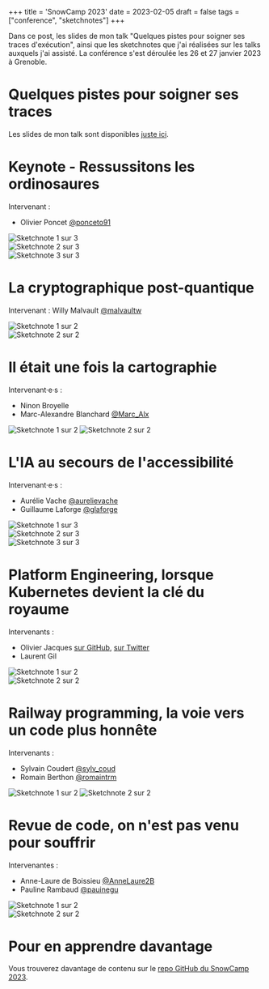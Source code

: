 +++
title = 'SnowCamp 2023'
date = 2023-02-05
draft = false
tags = ["conference", "sketchnotes"]
+++

Dans ce post, les slides de mon talk "Quelques pistes pour soigner ses traces d'exécution", ainsi que les sketchnotes que j'ai réalisées sur les talks auxquels j'ai assisté.
La conférence s'est déroulée les 26 et 27 janvier 2023 à Grenoble.

# Quelques pistes pour soigner ses traces

Les slides de mon talk sont disponibles [juste ici](quelques_pistes_pour_soigner_ses_traces.pdf).

# Keynote - Ressussitons les ordinosaures

Intervenant : 
- Olivier Poncet [@ponceto91](https://twitter.com/ponceto91)

![Sketchnote 1 sur 3](Sketchnotes/ordino_1-3.jpg)  
![Sketchnote 2 sur 3](Sketchnotes/ordino_2-3.jpg)  
![Sketchnote 3 sur 3](Sketchnotes/ordino_3-3.jpg)  

# La cryptographique post-quantique

Intervenant : Willy Malvault [@malvaultw](https://twitter.com/malvaultw)  

![Sketchnote 1 sur 2](Sketchnotes/crypto_2.0_1-2.jpg)  
![Sketchnote 2 sur 2](Sketchnotes/crypto_2.0_2-2.jpg)

# Il était une fois la cartographie

Intervenant·e·s : 
- Ninon Broyelle  
- Marc-Alexandre Blanchard [@Marc_Alx](https://twitter.com/marc_alx)  

![Sketchnote 1 sur 2](Sketchnotes/carto_1-2.jpg)
![Sketchnote 2 sur 2](Sketchnotes/carto_2-2.jpg)

# L'IA au secours de l'accessibilité

Intervenant·e·s : 
- Aurélie Vache [@aurelievache](https://twitter.com/aurelievache)  
- Guillaume Laforge [@glaforge](https://twitter.com/glaforge)

![Sketchnote 1 sur 3](Sketchnotes/IAccess_1-3.jpg)  
![Sketchnote 2 sur 3](Sketchnotes/IAccess_2-3.jpg)  
![Sketchnote 3 sur 3](Sketchnotes/IAccess_3-3.jpg)  

# Platform Engineering, lorsque Kubernetes devient la clé du royaume

Intervenants : 
- Olivier Jacques  [sur GitHub](https://ojacques.github.io/), [sur Twitter](https://twitter.com/ojacques2)  
- Laurent Gil

![Sketchnote 1 sur 2](Sketchnotes/k8s_1-2.jpg)  
![Sketchnote 2 sur 2](Sketchnotes/k8s_2-2.jpg)  

# Railway programming, la voie vers un code plus honnête

Intervenants : 
- Sylvain Coudert [@sylv_coud](https://twitter.com/sylv_coud)  
- Romain Berthon [@romaintrm](https://twitter.com/RomainTrm)

![Sketchnote 1 sur 2](Sketchnotes/railway_1-2.jpg)
![Sketchnote 2 sur 2](Sketchnotes/railway_2-2.jpg)


# Revue de code, on n'est pas venu pour souffrir

Intervenantes : 
- Anne-Laure de Boissieu [@AnneLaure2B](https://twitter.com/AnneLaure2B)  
- Pauline Rambaud [@pauinegu](https://twitter.com/pauinegu)

![Sketchnote 1 sur 2](Sketchnotes/revue_code_1-2.jpg)  
![Sketchnote 2 sur 2](Sketchnotes/revue_code_2-2.jpg)  

# Pour en apprendre davantage

Vous trouverez davantage de contenu sur le [repo GitHub du SnowCamp 2023](https://github.com/snowcamp/snowcamp-2023-supports-sessions).